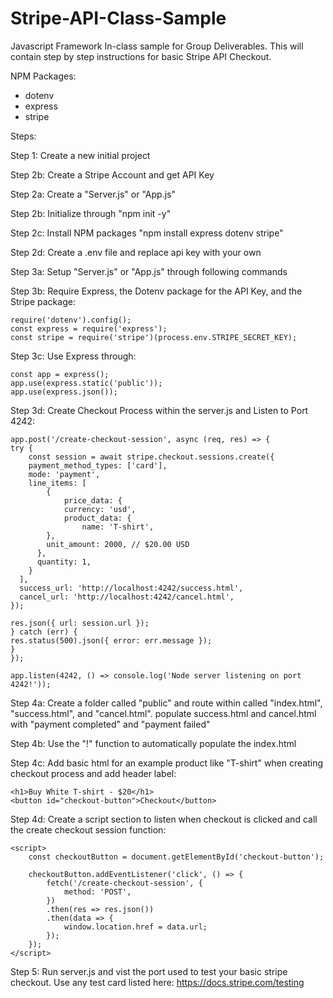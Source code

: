 # Stripe-API-Class-Sample
Javascript Framework In-class sample for Group Deliverables. This will contain step by step instructions for basic Stripe API Checkout.

NPM Packages:
- dotenv
- express
- stripe

Steps:

Step 1: Create a new initial project

Step 2b: Create a Stripe Account and get API Key

Step 2a: Create a "Server.js" or "App.js"

Step 2b: Initialize through "npm init -y"

Step 2c: Install NPM packages "npm install express dotenv stripe"

Step 2d: Create a .env file and replace api key with your own

Step 3a: Setup "Server.js" or "App.js" through following commands

Step 3b: Require Express, the Dotenv package for the API Key, and the Stripe package:
    
    require('dotenv').config();
    const express = require('express');
    const stripe = require('stripe')(process.env.STRIPE_SECRET_KEY);

Step 3c: Use Express through:
    
    const app = express();
    app.use(express.static('public'));
    app.use(express.json());

Step 3d: Create Checkout Process within the server.js and Listen to Port 4242:
    
    app.post('/create-checkout-session', async (req, res) => {
    try {
        const session = await stripe.checkout.sessions.create({
        payment_method_types: ['card'],
        mode: 'payment',
        line_items: [
            {
                price_data: {
                currency: 'usd',
                product_data: {
                    name: 'T-shirt',
            },
            unit_amount: 2000, // $20.00 USD
          },
          quantity: 1,
        }
      ],
      success_url: 'http://localhost:4242/success.html',
      cancel_url: 'http://localhost:4242/cancel.html',
    });

    res.json({ url: session.url });
    } catch (err) {
    res.status(500).json({ error: err.message });
    }
    });

    app.listen(4242, () => console.log('Node server listening on port 4242!'));

Step 4a: Create a folder called "public" and route within called "index.html", "success.html", and "cancel.html".
populate success.html and cancel.html with "payment completed" and "payment failed"

Step 4b: Use the "!" function to automatically populate the index.html

Step 4c: Add basic html for an example product like "T-shirt" when creating checkout process and add header label:
    
    <h1>Buy White T-shirt - $20</h1>
    <button id="checkout-button">Checkout</button>

Step 4d: Create a script section to listen when checkout is clicked and call the create checkout session function:
    
    <script>
        const checkoutButton = document.getElementById('checkout-button');

        checkoutButton.addEventListener('click', () => {
            fetch('/create-checkout-session', {
                method: 'POST',
            })
            .then(res => res.json())
            .then(data => {
                window.location.href = data.url;
            });
        });
    </script>

Step 5: Run server.js and vist the port used to test your basic stripe checkout. Use any test card listed here: https://docs.stripe.com/testing
